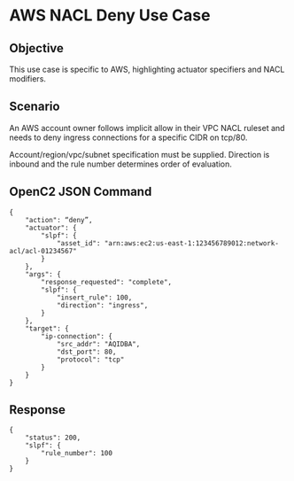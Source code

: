 # AWS NACL Deny Use Case

## Objective
This use case is specific to AWS, highlighting actuator specifiers and NACL modifiers.

## Scenario
An AWS account owner follows implicit allow in their VPC NACL ruleset and needs to deny ingress connections for a specific CIDR on tcp/80.

Account/region/vpc/subnet specification must be supplied. Direction is inbound and the rule number determines order of evaluation.

## OpenC2 JSON Command

```
{
    "action": “deny”,
    "actuator": {
        "slpf": {
            "asset_id": "arn:aws:ec2:us-east-1:123456789012:network-acl/acl-01234567"
        }
    },
    "args": {
        "response_requested": "complete",
        "slpf": {
            "insert_rule": 100,
            "direction": "ingress",
        }
    },
    "target": {
        "ip-connection": {
            "src_addr": "AQIDBA",
            "dst_port": 80,
            "protocol": "tcp"
        }
    }
}
```

## Response

```
{  
    "status": 200,
    "slpf": {
        "rule_number": 100
    }
}
```
